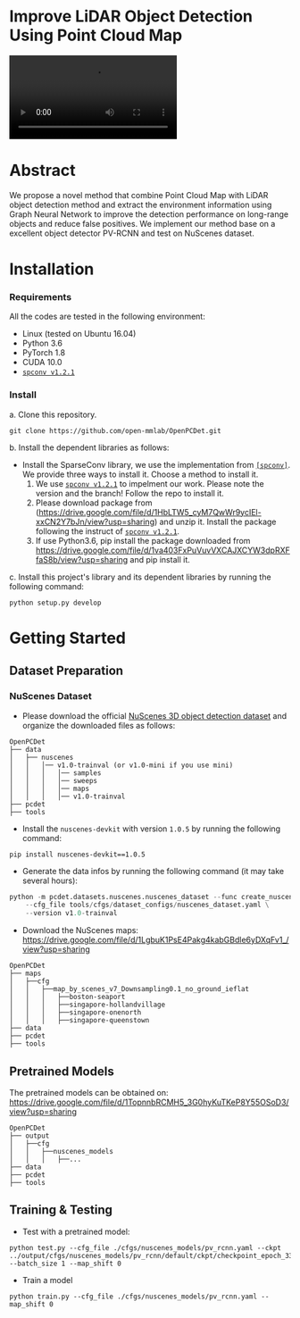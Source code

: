 # Improve LiDAR Object Detection Using Point Cloud Map

<!-- ![](detection_long_range_demo.gif) -->
<video src="clip.mp4" controls></video>
# Abstract
We propose a novel method that combine Point Cloud Map with LiDAR object detection method and extract the environment information using Graph Neural Network to improve the detection performance on long-range objects and reduce false positives. We implement our method base on a excellent object detector PV-RCNN and test on NuScenes dataset.
# Installation

### Requirements
All the codes are tested in the following environment:
* Linux (tested on Ubuntu 16.04)
* Python 3.6
* PyTorch 1.8
* CUDA 10.0
* [`spconv v1.2.1`](https://github.com/traveller59/spconv/tree/v1.2.1)

### Install
a. Clone this repository.
```shell
git clone https://github.com/open-mmlab/OpenPCDet.git
```

b. Install the dependent libraries as follows:
* Install the SparseConv library, we use the implementation from [`[spconv]`](https://github.com/traveller59/spconv). We provide three ways to install it. Choose a method to install it.
    1.    We use [`spconv v1.2.1`](https://github.com/traveller59/spconv/tree/v1.2.1) to impelment  our work.  Please note the version and the branch! Follow the repo to install it.
    2.    Please download package from (https://drive.google.com/file/d/1HbLTW5_cyM7QwWr9ycIEl-xxCN2Y7bJn/view?usp=sharing) and unzip it. Install the package following the instruct of [`spconv v1.2.1`](https://github.com/traveller59/spconv/tree/v1.2.1).
    3.    If use Python3.6, pip install the package downloaded from https://drive.google.com/file/d/1va403FxPuVuvVXCAJXCYW3dpRXFfaS8b/view?usp=sharing and pip install it. 

  
c. Install this project's library and its dependent libraries by running the following command:
```shell
python setup.py develop
```

# Getting Started

## Dataset Preparation
### NuScenes Dataset
* Please download the official [NuScenes 3D object detection dataset](https://www.nuscenes.org/download) and 
organize the downloaded files as follows: 
```
OpenPCDet
├── data
│   ├── nuscenes
│   │   │── v1.0-trainval (or v1.0-mini if you use mini)
│   │   │   │── samples
│   │   │   │── sweeps
│   │   │   │── maps
│   │   │   │── v1.0-trainval  
├── pcdet
├── tools
```

* Install the `nuscenes-devkit` with version `1.0.5` by running the following command: 
```shell script
pip install nuscenes-devkit==1.0.5
```

* Generate the data infos by running the following command (it may take several hours): 
```python 
python -m pcdet.datasets.nuscenes.nuscenes_dataset --func create_nuscenes_infos \
    --cfg_file tools/cfgs/dataset_configs/nuscenes_dataset.yaml \
    --version v1.0-trainval
```
* Download the NuScenes maps: https://drive.google.com/file/d/1LgbuK1PsE4Pakg4kabGBdle6yDXqFv1_/view?usp=sharing
```
OpenPCDet
├── maps
│   ├──cfg
│   │   ├──map_by_scenes_v7_Downsampling0.1_no_ground_ieflat
│   │   │   ├──boston-seaport      
│   │   │   ├──singapore-hollandvillage
│   │   │   ├──singapore-onenorth
│   │   │   ├──singapore-queenstown
├── data
├── pcdet
├── tools
```


## Pretrained Models

The pretrained models can be obtained on: https://drive.google.com/file/d/1TopnnbRCMH5_3G0hyKuTKeP8Y55OSoD3/view?usp=sharing

```
OpenPCDet
├── output
│   ├──cfg
│   │   ├──nuscenes_models
│   │   │   ├──...
├── data
├── pcdet
├── tools
```
## Training & Testing
* Test with a pretrained model: 
```shell script
python test.py --cfg_file ./cfgs/nuscenes_models/pv_rcnn.yaml --ckpt ../output/cfgs/nuscenes_models/pv_rcnn/default/ckpt/checkpoint_epoch_33.pth --batch_size 1 --map_shift 0
```
* Train a model

```
python train.py --cfg_file ./cfgs/nuscenes_models/pv_rcnn.yaml --map_shift 0
```
